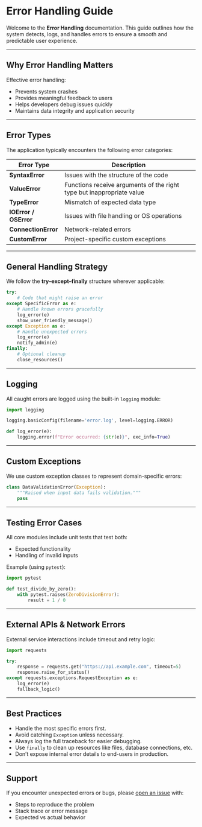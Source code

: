 #  Error Handling Guide

Welcome to the **Error Handling** documentation. This guide outlines how the system detects, logs, and handles errors to ensure a smooth and predictable user experience.

---

##  Why Error Handling Matters

Effective error handling:
- Prevents system crashes
- Provides meaningful feedback to users
- Helps developers debug issues quickly
- Maintains data integrity and application security

---

##  Error Types

The application typically encounters the following error categories:

| Error Type       | Description |
|------------------|-------------|
| **SyntaxError**  | Issues with the structure of the code |
| **ValueError**   | Functions receive arguments of the right type but inappropriate value |
| **TypeError**    | Mismatch of expected data type |
| **IOError / OSError** | Issues with file handling or OS operations |
| **ConnectionError** | Network-related errors |
| **CustomError**  | Project-specific custom exceptions |

---

## General Handling Strategy

We follow the **try–except–finally** structure wherever applicable:

```python
try:
    # Code that might raise an error
except SpecificError as e:
    # Handle known errors gracefully
    log_error(e)
    show_user_friendly_message()
except Exception as e:
    # Handle unexpected errors
    log_error(e)
    notify_admin(e)
finally:
    # Optional cleanup
    close_resources()
```

---

##  Logging

All caught errors are logged using the built-in `logging` module:

```python
import logging

logging.basicConfig(filename='error.log', level=logging.ERROR)

def log_error(e):
    logging.error(f"Error occurred: {str(e)}", exc_info=True)
```

---

##  Custom Exceptions

We use custom exception classes to represent domain-specific errors:

```python
class DataValidationError(Exception):
    """Raised when input data fails validation."""
    pass
```

---

##  Testing Error Cases

All core modules include unit tests that test both:
- Expected functionality
- Handling of invalid inputs

Example (using `pytest`):

```python
import pytest

def test_divide_by_zero():
    with pytest.raises(ZeroDivisionError):
        result = 1 / 0
```

---

##  External APIs & Network Errors

External service interactions include timeout and retry logic:

```python
import requests

try:
    response = requests.get("https://api.example.com", timeout=5)
    response.raise_for_status()
except requests.exceptions.RequestException as e:
    log_error(e)
    fallback_logic()
```

---

##  Best Practices

- Handle the most specific errors first.
- Avoid catching `Exception` unless necessary.
- Always log the full traceback for easier debugging.
- Use `finally` to clean up resources like files, database connections, etc.
- Don’t expose internal error details to end-users in production.

---

##  Support

If you encounter unexpected errors or bugs, please [open an issue](https://github.com/yourproject/issues) with:
- Steps to reproduce the problem
- Stack trace or error message
- Expected vs actual behavior
